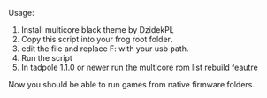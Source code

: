 Usage:

1. Install multicore black theme by DzidekPL
2. Copy this script into your frog root folder.
3. edit the file and replace F: with your usb path.
4. Run the script
5. In tadpole 1.1.0 or newer run the multicore rom list rebuild feautre

Now you should be able to run games from native firmware folders.
